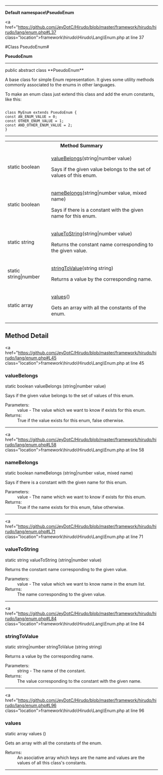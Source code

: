 
- - -

**Default namespace\PseudoEnum**


<a href="https://github.com/JeyDotC/Hirudo/blob/master/framework/hirudo/hirudo/lang/enum.php#L37 class="location">framework\hirudo\Hirudo\Lang\Enum.php at line 37</a>

#Class PseudoEnum#

**PseudoEnum**




- - -

<p class="signature">public abstract  class **PseudoEnum**</p>

<div class="comment" id="overview_description"><p><p>A base class for simple Enum representation. It gives some utility methods
commonly associated to the enums in other languages.</p></p><p><p>To make an enum class just extend this class and add the enum constants, like this:</p><p><code>
class MyEnum extends PseudoEnum {
const AN_ENUM_VALUE = 0;
const OTHER_ENUM_VALUE = 1;
const AND_OTHER_ENUM_VALUE = 2;
}
</code></p></p></div>



- - -

<table id="summary_method">
<tr><th colspan="2">Method Summary</th></tr>
<tr>
<td><span class='k'>static </span> <span class='nx'>boolean</span></td>
<td class="description"><p class="name"><a href="#valuebelongs">valueBelongs</a>(string|number value)</p><p class="description">Says if the given value belongs to the set of values  of this enum.</p></td>
</tr>
<tr>
<td><span class='k'>static </span> <span class='nx'>boolean</span></td>
<td class="description"><p class="name"><a href="#namebelongs">nameBelongs</a>(string|number value, mixed name)</p><p class="description">Says if there is a constant with the given name for this enum.</p></td>
</tr>
<tr>
<td><span class='k'>static </span> <span class='nx'>string</span></td>
<td class="description"><p class="name"><a href="#valuetostring">valueToString</a>(string|number value)</p><p class="description">Returns the constant name corresponding to the given value.</p></td>
</tr>
<tr>
<td><span class='k'>static </span> <span class='nx'>string|number</span></td>
<td class="description"><p class="name"><a href="#stringtovalue">stringToValue</a>(string string)</p><p class="description">Returns a value by the corresponding name.</p></td>
</tr>
<tr>
<td><span class='k'>static </span> <span class='nx'>array</span></td>
<td class="description"><p class="name"><a href="#values">values</a>()</p><p class="description">Gets an array with all the constants of the enum.</p></td>
</tr>
</table>

<h2 id="detail_method">Method Detail</h2>

<a href="https://github.com/JeyDotC/Hirudo/blob/master/framework/hirudo/hirudo/lang/enum.php#L45 class="location">framework\hirudo\Hirudo\Lang\Enum.php at line 45</a>

<h3 id="valueBelongs()">valueBelongs</h3>
<span class='k'>static </span> <span class='nx'>boolean</span> <span class='nf'>valueBelongs</span> (string|number value)

<div class="details">
<p>Says if the given value belongs to the set of values  of this enum.</p><dl>
<dt>Parameters:</dt>
<dd>value - The value which we want to know if exists for this enum.</dd>
<dt>Returns:</dt>
<dd>True if the value exists for this enum, false otherwise.</dd>
</dl>
</div>

- - -


<a href="https://github.com/JeyDotC/Hirudo/blob/master/framework/hirudo/hirudo/lang/enum.php#L58 class="location">framework\hirudo\Hirudo\Lang\Enum.php at line 58</a>

<h3 id="nameBelongs()">nameBelongs</h3>
<span class='k'>static </span> <span class='nx'>boolean</span> <span class='nf'>nameBelongs</span> (string|number value, mixed name)

<div class="details">
<p>Says if there is a constant with the given name for this enum.</p><dl>
<dt>Parameters:</dt>
<dd>value - The name which we want to know if exists for this enum.</dd>
<dt>Returns:</dt>
<dd>True if the name exists for this enum, false otherwise.</dd>
</dl>
</div>

- - -


<a href="https://github.com/JeyDotC/Hirudo/blob/master/framework/hirudo/hirudo/lang/enum.php#L71 class="location">framework\hirudo\Hirudo\Lang\Enum.php at line 71</a>

<h3 id="valueToString()">valueToString</h3>
<span class='k'>static </span> <span class='nx'>string</span> <span class='nf'>valueToString</span> (string|number value)

<div class="details">
<p>Returns the constant name corresponding to the given value.</p><dl>
<dt>Parameters:</dt>
<dd>value - The value which we want to know name in the enum list.</dd>
<dt>Returns:</dt>
<dd>The name corresponding to the given value.</dd>
</dl>
</div>

- - -


<a href="https://github.com/JeyDotC/Hirudo/blob/master/framework/hirudo/hirudo/lang/enum.php#L84 class="location">framework\hirudo\Hirudo\Lang\Enum.php at line 84</a>

<h3 id="stringToValue()">stringToValue</h3>
<span class='k'>static </span> <span class='nx'>string|number</span> <span class='nf'>stringToValue</span> (string string)

<div class="details">
<p>Returns a value by the corresponding name.</p><dl>
<dt>Parameters:</dt>
<dd>string - The name of the constant.</dd>
<dt>Returns:</dt>
<dd>The value corresponding to the constant with the given name.</dd>
</dl>
</div>

- - -


<a href="https://github.com/JeyDotC/Hirudo/blob/master/framework/hirudo/hirudo/lang/enum.php#L96 class="location">framework\hirudo\Hirudo\Lang\Enum.php at line 96</a>

<h3 id="values()">values</h3>
<span class='k'>static </span> <span class='nx'>array</span> <span class='nf'>values</span> ()

<div class="details">
<p>Gets an array with all the constants of the enum.</p><dl>
<dt>Returns:</dt>
<dd>An asociative array which keys are the name and values are the values of all this class's constants.</dd>
</dl>
</div>

- - -

